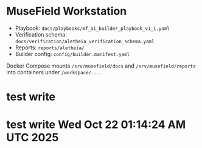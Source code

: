 # MuseField Workstation

- Playbook: `docs/playbooks/mf_ai_builder_playbook_v1_1.yaml`
- Verification schema: `docs/verification/aletheia_verification_schema.yaml`
- Reports: `reports/aletheia/`
- Builder config: `config/builder.manifest.yaml`

Docker Compose mounts `/srv/musefield/docs` and `/srv/musefield/reports` into containers under `/workspace/...`.
# test write
# test write Wed Oct 22 01:14:24 AM UTC 2025
